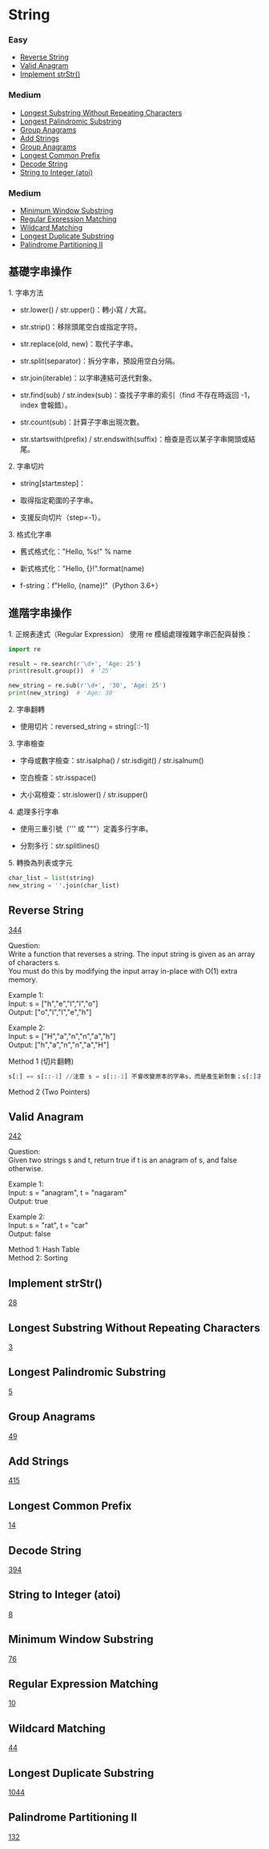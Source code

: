 # String
<!------------------------------------------------------------------------------------------------------------------------------------------------------>
### Easy
- [Reverse String](#Reverse-String)
- [Valid Anagram](#Valid-Anagram)
- [Implement strStr()](#Implement-strStr())

### Medium
- [Longest Substring Without Repeating Characters](#Longest-Substring-Without-Repeating-Characters)
- [Longest Palindromic Substring](#Longest-Palindromic-Substring)
- [Group Anagrams](#Group-Anagrams)
- [Add Strings](#Add-Strings)
- [Group Anagrams](#Group-Anagrams)
- [Longest Common Prefix](#Longest-Common-Prefix)
- [Decode String](#Decode-String)
- [String to Integer (atoi)](#String-to-Integer-(atoi))

### Medium
- [Minimum Window Substring](#Minimum-Window-Substring)
- [Regular Expression Matching](#Regular-Expression-Matching)
- [Wildcard Matching](#Wildcard-Matching)
- [Longest Duplicate Substring](#Longest-Duplicate-Substring)
- [Palindrome Partitioning II](#Palindrome-Partitioning-II)

<!------------------------------------------------------------------------------------------------------------------------------------------------------>
## 基礎字串操作
1\. 字串方法
   
- str.lower() / str.upper()：轉小寫 / 大寫。

- str.strip()：移除頭尾空白或指定字符。

- str.replace(old, new)：取代子字串。

- str.split(separator)：拆分字串，預設用空白分隔。

- str.join(iterable)：以字串連結可迭代對象。

- str.find(sub) / str.index(sub)：查找子字串的索引（find 不存在時返回 -1，index 會報錯）。

- str.count(sub)：計算子字串出現次數。

- str.startswith(prefix) / str.endswith(suffix)：檢查是否以某子字串開頭或結尾。

2\. 字串切片
   
- string[start:end:step]：

- 取得指定範圍的子字串。

- 支援反向切片（step=-1）。

3\. 格式化字串
   
- 舊式格式化："Hello, %s!" % name

- 新式格式化："Hello, {}!".format(name)

- f-string：f"Hello, {name}!"（Python 3.6+）

## 進階字串操作

1\. 正規表達式（Regular Expression） 使用 re 模組處理複雜字串匹配與替換：

```python
import re

result = re.search(r'\d+', 'Age: 25')
print(result.group())  # '25'

new_string = re.sub(r'\d+', '30', 'Age: 25')
print(new_string)  # 'Age: 30'
```

2\. 字串翻轉
   
- 使用切片：reversed_string = string[::-1]

3\. 字串檢查
   
- 字母或數字檢查：str.isalpha() / str.isdigit() / str.isalnum()

- 空白檢查：str.isspace()

- 大小寫檢查：str.islower() / str.isupper()

4\. 處理多行字串
   
- 使用三重引號（''' 或 """）定義多行字串。

- 分割多行：str.splitlines()

5\. 轉換為列表或字元

```python
char_list = list(string)  
new_string = ''.join(char_list)  
```

<!------------------------------------------------------------------------------------------------------------------------------------------------------>
<!--Easy-->
## Reverse String
[344](https://leetcode.com/problems/reverse-string/)

Question: <br> 
Write a function that reverses a string. The input string is given as an array of characters s. <br>
You must do this by modifying the input array in-place with O(1) extra memory.

Example 1: <br>
Input: s = ["h","e","l","l","o"] <br>
Output: ["o","l","l","e","h"]

Example 2: <br>
Input: s = ["H","a","n","n","a","h"] <br>
Output: ["h","a","n","n","a","H"]

Method 1 (切片翻轉)

```python
s[:] == s[::-1] //注意 s = s[::-1] 不會改變原本的字串s，而是產生新對象；s[:]才是就地修改(in-place modification)的操作。
```

Method 2 (Two Pointers)

## Valid Anagram
[242](https://leetcode.com/problems/valid-anagram/)

Question: <br> 
Given two strings s and t, return true if t is an anagram of s, and false otherwise.

Example 1: <br>
Input: s = "anagram", t = "nagaram" <br>
Output: true

Example 2: <br>
Input: s = "rat", t = "car" <br>
Output: false

Method 1: Hash Table <br>
Method 2: Sorting

## Implement strStr()
[28](https://leetcode.com/problems/implement-strStr()/)


<!------------------------------------------------------------------------------------------------------------------------------------------------------>
<!--Medium-->
## Longest Substring Without Repeating Characters
[3](https://leetcode.com/problems/longesr-substring-without-repeating-characters/)
## Longest Palindromic Substring
[5](https://leetcode.com/problems/longest-palindromic-substring/)
## Group Anagrams
[49](https://leetcode.com/problems/group-anagrams/)
## Add Strings
[415](https://leetcode.com/problems/add-strings/)
## Longest Common Prefix
[14](https://leetcode.com/problems/longest-common-prefix/)
## Decode String
[394](https://leetcode.com/problems/decode-string/)
## String to Integer (atoi)
[8](https://leetcode.com/problems/string-to-integer-(atoi)/)

<!------------------------------------------------------------------------------------------------------------------------------------------------------>
<!--Hard-->
## Minimum Window Substring
[76](https://leetcode.com/problems/minimum-window-substring/)
## Regular Expression Matching
[10](https://leetcode.com/problems/regular-expression-matching/)
## Wildcard Matching
[44](https://leetcode.com/problems/wildcard-matching/)
## Longest Duplicate Substring
[1044](https://leetcode.com/problems/longest-duplicate-substring/)
## Palindrome Partitioning II
[132](https://leetcode.com/problems/palindrome-partitioning-II/)

